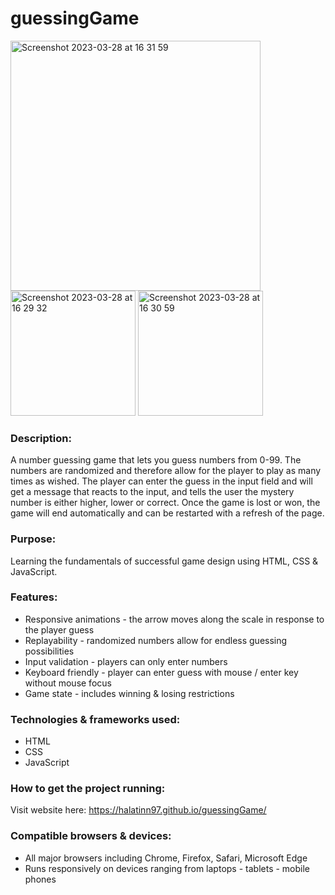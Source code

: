 # guessingGame

<img width="400" alt="Screenshot 2023-03-28 at 16 31 59" src="https://user-images.githubusercontent.com/76042761/228272513-d3cde15b-a47a-4b7c-b8c7-49c8dc00404f.png"> <img width="200" alt="Screenshot 2023-03-28 at 16 29 32" src="https://user-images.githubusercontent.com/76042761/228272547-062df197-7a42-4b5a-9d57-defdfa3194b9.png"> <img width="200" alt="Screenshot 2023-03-28 at 16 30 59" src="https://user-images.githubusercontent.com/76042761/228272561-368df87e-7e35-47bf-a756-80eacb889060.png">

### Description:

A number guessing game that lets you guess numbers from 0-99. The numbers are randomized and therefore allow for the player to play as many times as wished. The player can enter the guess in the input field and will get a message that reacts to the input, and tells the user the mystery number is either higher, lower or correct. Once the game is lost or won, the game will end automatically and can be restarted with a refresh of the page. 

### Purpose:

Learning the fundamentals of successful game design using HTML, CSS & JavaScript. 

### Features:

- Responsive animations - the arrow moves along the scale in response to the player guess
- Replayability - randomized numbers allow for endless guessing possibilities
- Input validation - players can only enter numbers
- Keyboard friendly - player can enter guess with mouse / enter key without mouse focus
- Game state - includes winning & losing restrictions 

### Technologies & frameworks used:                      

- HTML
- CSS
- JavaScript

### How to get the project running:

Visit website here: https://halatinn97.github.io/guessingGame/

### Compatible browsers & devices:

- All major browsers including Chrome, Firefox, Safari, Microsoft Edge
- Runs responsively on devices ranging from laptops - tablets - mobile phones
